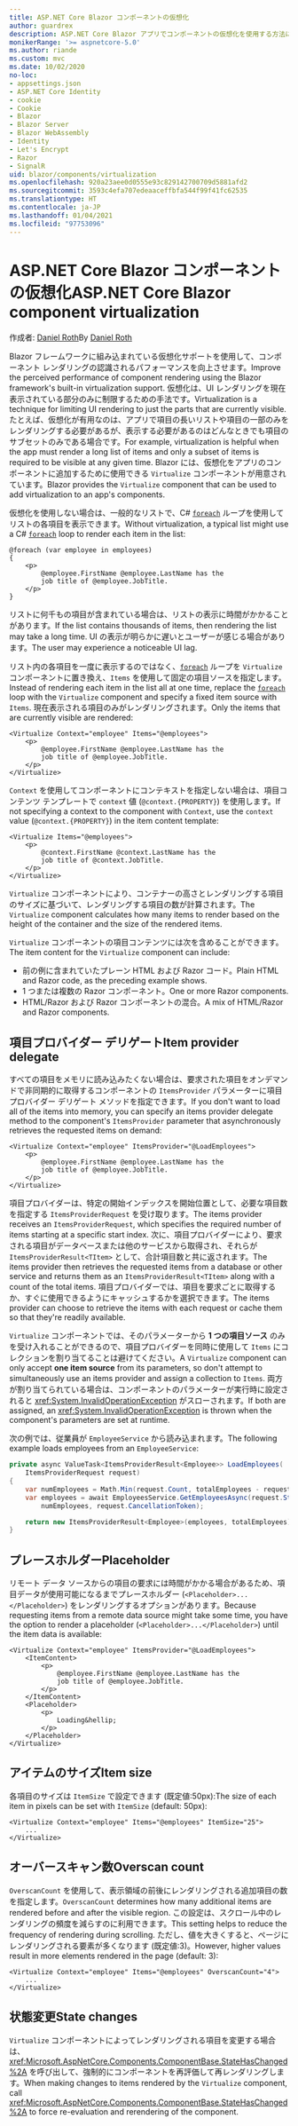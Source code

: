 ```yaml
---
title: ASP.NET Core Blazor コンポーネントの仮想化
author: guardrex
description: ASP.NET Core Blazor アプリでコンポーネントの仮想化を使用する方法について説明します。
monikerRange: '>= aspnetcore-5.0'
ms.author: riande
ms.custom: mvc
ms.date: 10/02/2020
no-loc:
- appsettings.json
- ASP.NET Core Identity
- cookie
- Cookie
- Blazor
- Blazor Server
- Blazor WebAssembly
- Identity
- Let's Encrypt
- Razor
- SignalR
uid: blazor/components/virtualization
ms.openlocfilehash: 920a23aee0d0555e93c829142700709d5881afd2
ms.sourcegitcommit: 3593c4efa707edeaaceffbfa544f99f41fc62535
ms.translationtype: HT
ms.contentlocale: ja-JP
ms.lasthandoff: 01/04/2021
ms.locfileid: "97753096"
---
```

# <a name="aspnet-core-no-locblazor-component-virtualization"></a><span data-ttu-id="97834-103">ASP.NET Core Blazor コンポーネントの仮想化</span><span class="sxs-lookup"><span data-stu-id="97834-103">ASP.NET Core Blazor component virtualization</span></span>

<span data-ttu-id="97834-104">作成者: [Daniel Roth](https://github.com/danroth27)</span><span class="sxs-lookup"><span data-stu-id="97834-104">By [Daniel Roth](https://github.com/danroth27)</span></span>

<span data-ttu-id="97834-105">Blazor フレームワークに組み込まれている仮想化サポートを使用して、コンポーネント レンダリングの認識されるパフォーマンスを向上させます。</span><span class="sxs-lookup"><span data-stu-id="97834-105">Improve the perceived performance of component rendering using the Blazor framework's built-in virtualization support.</span></span> <span data-ttu-id="97834-106">仮想化は、UI レンダリングを現在表示されている部分のみに制限するための手法です。</span><span class="sxs-lookup"><span data-stu-id="97834-106">Virtualization is a technique for limiting UI rendering to just the parts that are currently visible.</span></span> <span data-ttu-id="97834-107">たとえば、仮想化が有用なのは、アプリで項目の長いリストや項目の一部のみをレンダリングする必要があるが、表示する必要があるのはどんなときでも項目のサブセットのみである場合です。</span><span class="sxs-lookup"><span data-stu-id="97834-107">For example, virtualization is helpful when the app must render a long list of items and only a subset of items is required to be visible at any given time.</span></span> <span data-ttu-id="97834-108">Blazor には、仮想化をアプリのコンポーネントに追加するために使用できる `Virtualize` コンポーネントが用意されています。</span><span class="sxs-lookup"><span data-stu-id="97834-108">Blazor provides the `Virtualize` component that can be used to add virtualization to an app's components.</span></span>

<span data-ttu-id="97834-109">仮想化を使用しない場合は、一般的なリストで、C# [`foreach`](/dotnet/csharp/language-reference/keywords/foreach-in) ループを使用してリストの各項目を表示できます。</span><span class="sxs-lookup"><span data-stu-id="97834-109">Without virtualization, a typical list might use a C# [`foreach`](/dotnet/csharp/language-reference/keywords/foreach-in) loop to render each item in the list:</span></span>

```razor
@foreach (var employee in employees)
{
    <p>
        @employee.FirstName @employee.LastName has the 
        job title of @employee.JobTitle.
    </p>
}
```

<span data-ttu-id="97834-110">リストに何千もの項目が含まれている場合は、リストの表示に時間がかかることがあります。</span><span class="sxs-lookup"><span data-stu-id="97834-110">If the list contains thousands of items, then rendering the list may take a long time.</span></span> <span data-ttu-id="97834-111">UI の表示が明らかに遅いとユーザーが感じる場合があります。</span><span class="sxs-lookup"><span data-stu-id="97834-111">The user may experience a noticeable UI lag.</span></span>

<span data-ttu-id="97834-112">リスト内の各項目を一度に表示するのではなく、[`foreach`](/dotnet/csharp/language-reference/keywords/foreach-in) ループを `Virtualize` コンポーネントに置き換え、`Items` を使用して固定の項目ソースを指定します。</span><span class="sxs-lookup"><span data-stu-id="97834-112">Instead of rendering each item in the list all at one time, replace the [`foreach`](/dotnet/csharp/language-reference/keywords/foreach-in) loop with the `Virtualize` component and specify a fixed item source with `Items`.</span></span> <span data-ttu-id="97834-113">現在表示される項目のみがレンダリングされます。</span><span class="sxs-lookup"><span data-stu-id="97834-113">Only the items that are currently visible are rendered:</span></span>

```razor
<Virtualize Context="employee" Items="@employees">
    <p>
        @employee.FirstName @employee.LastName has the 
        job title of @employee.JobTitle.
    </p>
</Virtualize>
```

<span data-ttu-id="97834-114">`Context` を使用してコンポーネントにコンテキストを指定しない場合は、項目コンテンツ テンプレートで `context` 値 (`@context.{PROPERTY}`) を使用します。</span><span class="sxs-lookup"><span data-stu-id="97834-114">If not specifying a context to the component with `Context`, use the `context` value (`@context.{PROPERTY}`) in the item content template:</span></span>

```razor
<Virtualize Items="@employees">
    <p>
        @context.FirstName @context.LastName has the 
        job title of @context.JobTitle.
    </p>
</Virtualize>
```

<span data-ttu-id="97834-115">`Virtualize` コンポーネントにより、コンテナーの高さとレンダリングする項目のサイズに基づいて、レンダリングする項目の数が計算されます。</span><span class="sxs-lookup"><span data-stu-id="97834-115">The `Virtualize` component calculates how many items to render based on the height of the container and the size of the rendered items.</span></span>

<span data-ttu-id="97834-116">`Virtualize` コンポーネントの項目コンテンツには次を含めることができます。</span><span class="sxs-lookup"><span data-stu-id="97834-116">The item content for the `Virtualize` component can include:</span></span>

* <span data-ttu-id="97834-117">前の例に含まれていたプレーン HTML および Razor コード。</span><span class="sxs-lookup"><span data-stu-id="97834-117">Plain HTML and Razor code, as the preceding example shows.</span></span>
* <span data-ttu-id="97834-118">1 つまたは複数の Razor コンポーネント。</span><span class="sxs-lookup"><span data-stu-id="97834-118">One or more Razor components.</span></span>
* <span data-ttu-id="97834-119">HTML/Razor および Razor コンポーネントの混合。</span><span class="sxs-lookup"><span data-stu-id="97834-119">A mix of HTML/Razor and Razor components.</span></span>

## <a name="item-provider-delegate"></a><span data-ttu-id="97834-120">項目プロバイダー デリゲート</span><span class="sxs-lookup"><span data-stu-id="97834-120">Item provider delegate</span></span>

<span data-ttu-id="97834-121">すべての項目をメモリに読み込みたくない場合は、要求された項目をオンデマンドで非同期的に取得するコンポーネントの `ItemsProvider` パラメーターに項目プロバイダー デリゲート メソッドを指定できます。</span><span class="sxs-lookup"><span data-stu-id="97834-121">If you don't want to load all of the items into memory, you can specify an items provider delegate method to the component's `ItemsProvider` parameter that asynchronously retrieves the requested items on demand:</span></span>

```razor
<Virtualize Context="employee" ItemsProvider="@LoadEmployees">
    <p>
        @employee.FirstName @employee.LastName has the 
        job title of @employee.JobTitle.
    </p>
</Virtualize>
```

<span data-ttu-id="97834-122">項目プロバイダーは、特定の開始インデックスを開始位置として、必要な項目数を指定する `ItemsProviderRequest` を受け取ります。</span><span class="sxs-lookup"><span data-stu-id="97834-122">The items provider receives an `ItemsProviderRequest`, which specifies the required number of items starting at a specific start index.</span></span> <span data-ttu-id="97834-123">次に、項目プロバイダーにより、要求される項目がデータベースまたは他のサービスから取得され、それらが `ItemsProviderResult<TItem>` として、合計項目数と共に返されます。</span><span class="sxs-lookup"><span data-stu-id="97834-123">The items provider then retrieves the requested items from a database or other service and returns them as an `ItemsProviderResult<TItem>` along with a count of the total items.</span></span> <span data-ttu-id="97834-124">項目プロバイダーでは、項目を要求ごとに取得するか、すぐに使用できるようにキャッシュするかを選択できます。</span><span class="sxs-lookup"><span data-stu-id="97834-124">The items provider can choose to retrieve the items with each request or cache them so that they're readily available.</span></span>

<span data-ttu-id="97834-125">`Virtualize` コンポーネントでは、そのパラメーターから **1 つの項目ソース** のみを受け入れることができるので、項目プロバイダーを同時に使用して `Items` にコレクションを割り当てることは避けてください。</span><span class="sxs-lookup"><span data-stu-id="97834-125">A `Virtualize` component can only accept **one item source** from its parameters, so don't attempt to simultaneously use an items provider and assign a collection to `Items`.</span></span> <span data-ttu-id="97834-126">両方が割り当てられている場合は、コンポーネントのパラメーターが実行時に設定されると <xref:System.InvalidOperationException> がスローされます。</span><span class="sxs-lookup"><span data-stu-id="97834-126">If both are assigned, an <xref:System.InvalidOperationException> is thrown when the component's parameters are set at runtime.</span></span>

<span data-ttu-id="97834-127">次の例では、従業員が `EmployeeService` から読み込まれます。</span><span class="sxs-lookup"><span data-stu-id="97834-127">The following example loads employees from an `EmployeeService`:</span></span>

```csharp
private async ValueTask<ItemsProviderResult<Employee>> LoadEmployees(
    ItemsProviderRequest request)
{
    var numEmployees = Math.Min(request.Count, totalEmployees - request.StartIndex);
    var employees = await EmployeesService.GetEmployeesAsync(request.StartIndex, 
        numEmployees, request.CancellationToken);

    return new ItemsProviderResult<Employee>(employees, totalEmployees);
}
```

## <a name="placeholder"></a><span data-ttu-id="97834-128">プレースホルダー</span><span class="sxs-lookup"><span data-stu-id="97834-128">Placeholder</span></span>

<span data-ttu-id="97834-129">リモート データ ソースからの項目の要求には時間がかかる場合があるため、項目データが使用可能になるまでプレースホルダー (`<Placeholder>...</Placeholder>`) をレンダリングするオプションがあります。</span><span class="sxs-lookup"><span data-stu-id="97834-129">Because requesting items from a remote data source might take some time, you have the option to render a placeholder (`<Placeholder>...</Placeholder>`) until the item data is available:</span></span>

```razor
<Virtualize Context="employee" ItemsProvider="@LoadEmployees">
    <ItemContent>
        <p>
            @employee.FirstName @employee.LastName has the 
            job title of @employee.JobTitle.
        </p>
    </ItemContent>
    <Placeholder>
        <p>
            Loading&hellip;
        </p>
    </Placeholder>
</Virtualize>
```

## <a name="item-size"></a><span data-ttu-id="97834-130">アイテムのサイズ</span><span class="sxs-lookup"><span data-stu-id="97834-130">Item size</span></span>

<span data-ttu-id="97834-131">各項目のサイズは `ItemSize` で設定できます (既定値:50px):</span><span class="sxs-lookup"><span data-stu-id="97834-131">The size of each item in pixels can be set with `ItemSize` (default: 50px):</span></span>

```razor
<Virtualize Context="employee" Items="@employees" ItemSize="25">
    ...
</Virtualize>
```

## <a name="overscan-count"></a><span data-ttu-id="97834-132">オーバースキャン数</span><span class="sxs-lookup"><span data-stu-id="97834-132">Overscan count</span></span>

<span data-ttu-id="97834-133">`OverscanCount` を使用して、表示領域の前後にレンダリングされる追加項目の数を指定します。</span><span class="sxs-lookup"><span data-stu-id="97834-133">`OverscanCount` determines how many additional items are rendered before and after the visible region.</span></span> <span data-ttu-id="97834-134">この設定は、スクロール中のレンダリングの頻度を減らすのに利用できます。</span><span class="sxs-lookup"><span data-stu-id="97834-134">This setting helps to reduce the frequency of rendering during scrolling.</span></span> <span data-ttu-id="97834-135">ただし、値を大きくすると、ページにレンダリングされる要素が多くなります (既定値:3)。</span><span class="sxs-lookup"><span data-stu-id="97834-135">However, higher values result in more elements rendered in the page (default: 3):</span></span>

```razor
<Virtualize Context="employee" Items="@employees" OverscanCount="4">
    ...
</Virtualize>
```

## <a name="state-changes"></a><span data-ttu-id="97834-136">状態変更</span><span class="sxs-lookup"><span data-stu-id="97834-136">State changes</span></span>

<span data-ttu-id="97834-137">`Virtualize` コンポーネントによってレンダリングされる項目を変更する場合は、<xref:Microsoft.AspNetCore.Components.ComponentBase.StateHasChanged%2A> を呼び出して、強制的にコンポーネントを再評価して再レンダリングします。</span><span class="sxs-lookup"><span data-stu-id="97834-137">When making changes to items rendered by the `Virtualize` component, call <xref:Microsoft.AspNetCore.Components.ComponentBase.StateHasChanged%2A> to force re-evaluation and rerendering of the component.</span></span>
